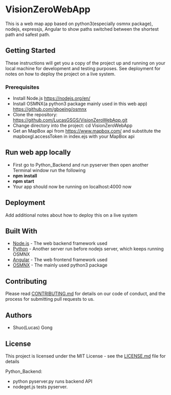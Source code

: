 # VisionZeroWebApp

This is a web map app based on python3(especially osmnx package), nodejs, expressjs, Angular to show paths switched between the shortest path and safest path.

## Getting Started

These instructions will get you a copy of the project up and running on your local machine for development and testing purposes. See deployment for notes on how to deploy the project on a live system.

### Prerequisites

* Install Node.js https://nodejs.org/en/
* Install OSMNX(a python3 package mainly used in this web app) https://github.com/gboeing/osmnx
* Clone the repository: https://github.com/LucasGSGS/VisionZeroWebApp.git
* Change directory into the project: cd VisionZeroWebApp
* Get an MapBox api from https://www.mapbox.com/ and substitute the mapboxgl.accessToken in index.ejs with your MapBox api

## Run web app locally
* First go to Python_Backend and run pyserver then open another Terminal window run the following
* **npm install**
* **npm start**
* Your app should now be running on localhost:4000 now



## Deployment

Add additional notes about how to deploy this on a live system

## Built With

* [Node.js](https://nodejs.org/en/) - The web backend framework used
* [Python](https://docs.python.org/2/library/simplehttpserver.html) - Another server run before nodejs server, which keeps running OSMNX
* [Angular](https://angular.io/) - The web frontend framework used
* [OSMNX](https://github.com/gboeing/osmnx) - The mainly used python3 package

## Contributing

Please read [CONTRIBUTING.md](https://github.com/LucasGSGS/VisionZeroWebApp/graphs/contributors?from=2018-05-20&to=2018-06-06&type=c) for details on our code of conduct, and the process for submitting pull requests to us.

## Authors

* Shuo(Lucas) Gong

## License

This project is licensed under the MIT License - see the [LICENSE.md](LICENSE.md) file for details

Python_Backend:
* python pyserver.py runs backend API
* nodeget.js tests pyserver.
